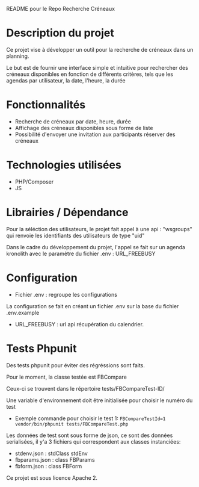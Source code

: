 
README pour le Repo Recherche Créneaux

# Description du projet

Ce projet vise à développer un outil pour la recherche de créneaux dans un planning.

Le but est de fournir une interface simple et intuitive pour rechercher des créneaux disponibles en fonction de différents critères, tels que les agendas par utilisateur, la date, l'heure, la durée


# Fonctionnalités

+ Recherche de créneaux par date, heure, durée
+ Affichage des créneaux disponibles sous forme de liste
+ Possibilité d'envoyer une invitation aux participants réserver des créneaux


# Technologies utilisées

+ PHP/Composer
+ JS

# Librairies / Dépendance

Pour la séléction des utilisateurs, le projet fait appel à une api : "wsgroups"
qui renvoie les identifiants des utilisateurs de type "uid"

Dans le cadre du développement du projet, l'appel se fait sur un agenda kronolith
avec le paramètre du fichier .env : URL_FREEBUSY

# Configuration

+ Fichier .env : regroupe les configurations

La configuration se fait en créant un fichier .env sur la base du fichier .env.example

+ URL_FREEBUSY : url api récupération du calendrier.


# Tests Phpunit

Des tests phpunit pour éviter des régréssions sont faits.

Pour le moment, la classe testée est FBCompare

Ceux-ci se trouvent dans le répertoire tests/FBCompareTest-ID/

Une variable d'environnement doit être initialisée pour choisir le numéro du test

+ Exemple commande pour choisir le test 1:
```FBCompareTestId=1 vendor/bin/phpunit tests/FBCompareTest.php```

Les données de test sont sous forme de json, ce sont des données serialisées, il y'a 3 fichiers qui correspondent aux classes instanciées:
+ stdenv.json : stdClass stdEnv
+ fbparams.json : class FBParams
+ fbform.json : class FBForm


Ce projet est sous licence Apache 2.
